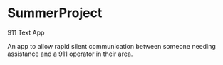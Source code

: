 # SummerProject
911 Text App


An app to allow rapid silent communication between someone needing assistance and a 911 operator in their area.
